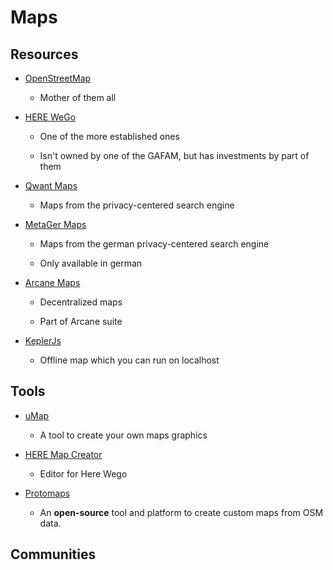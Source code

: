 # Maps

## Resources

* [OpenStreetMap](https://www.openstreetmap.org)
  
  * Mother of them all

* [HERE WeGo](https://wego.here.com)
  
  * One of the more established ones
  
  * Isn't owned by one of the GAFAM, but has investments by part of them

* [Qwant Maps](https://www.qwant.com)
  
  * Maps from the privacy-centered search engine

* [MetaGer Maps](https://maps.metager.de)
  
  * Maps from the german privacy-centered search engine
  
  * Only available in german

* [Arcane Maps](https://arcanemaps.com)
  
  * Decentralized maps
  
  * Part of Arcane suite

* [KeplerJs](https://docs.keplerjs.io)
  
  * Offline map which you can run on localhost

## Tools

* [uMap](https://umap.openstreetmap.fr)
  
  * A tool to create your own maps graphics

* [HERE Map Creator](https://mapcreator.here.com)
  
  * Editor for Here Wego

* [Protomaps](https://protomaps.com)
  
  * An **open-source** tool and platform to create custom maps from OSM data.

## Communities
